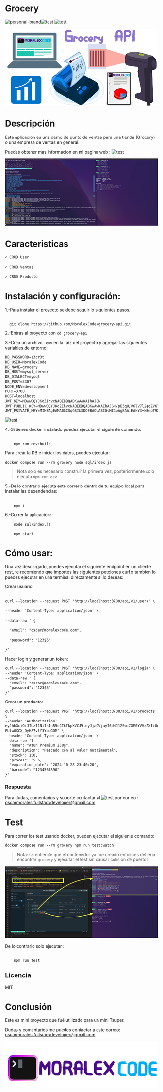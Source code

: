 # Grocery

![personal-brand](https://img.shields.io/badge/MORALEX-%20CODE-indigo)![test](https://img.shields.io/badge/LICENSE-%20MIT-green) ![test](https://img.shields.io/badge/TEST-%20JEST-green)

![grocery-screenshot](.github/grocery-title.png)

# Descripción

Esta aplicación es una demo de punto de ventas para una tienda (Grocery) o una empresa de ventas en general.

Puedes obtener mas informacion en mi pagina web : ![test](https://img.shields.io/badge/Working-%20On%20it-red)

![grocery-running-screenshot](.github/grocery-run.png)

# Caracteristicas

    ✓ CRUD User

    ✓ CRUD Ventas

    ✓ CRUD Producto

# Instalación y configuración:

1.-Para instalar el proyecto se debe seguir lo siguientes pasos.

```

  git clone https://github.com/MoralexCode/grocery-api.git
```

2.-Entras al proyecto con `cd grocery-api`

3.-Crea un archivo `.env` en la raiz del proyecto y agregar las siguientes variables de entorno:

```
DB_PASSWORD=s3cr3t
DB_USER=MoralexCode
DB_NAME=grocery
DB_HOST=mysql_server
DB_DIALECT=mysql
DB_PORT=3307
NODE_ENV=development
PORT=3700
HOST=localhost
JWT_KEY=MDwwDQYJKoZIhvcNAQEBBQADKwAwKAIhAJGN
JWT_PUBLIC_KEY=MDwwDQYJKoZIhvcNAQEBBQADKwAwKAIhAJGN/pB3qU/V6lV7l2gqZV67kbpV+ITRz5HwuLYbiRb5AgMBAAE=
JWT_PRIVATE_KEY=MIHBAgEAMA0GCSqGSIb3DQEBAQUABIGsMIGpAgEAAiEAkY3+kHepT9XqVXuXaCplXruRulX4hNHPkfC4thuJFvkCAwEAAQIgD6Rl3hqt/GFtzH/6tnwP5qMAtjjtgJfhtZY2dsA/7gECEQDss1987RWbt5cwRVUTvobBAhEAnWwkDETrEmOHv8IcRSiWOQIQY3D0Q9qiwlm99bSbCoF3wQIQVYRzqL6fvOOY0REP7nn38QIQL82SsMTJL5Eh1YymVKgj2A==

```

![test](https://img.shields.io/badge/Installar%20Docker-%20recomendado-blue)

4.-Si tienes docker instalado puedes ejecutar el siguiente comando:

```

    npm run dev:build

```

Para crear la DB e iniciar los datos, puedes ejecutar:

```
docker compose run --rm grocery node sql/index.js
```

> Nota solo es necesario construir la primera vez, posteriormente solo ejecuta `npm run dev`

5.-De lo contrario ejecuta este correrlo dentro de tu equipo local para instalar las dependencias:

```

    npm i

```

6.-Correr la aplicacion:

```
    node sql/index.js

    npm start

```

# Cómo usar:

Una vez descargado, puedes ejecutar el siguiente endpoint en un cliente rest, te recomiendo que importes las siguientes petciones curl o tambien lo puedes ejecutar en una terminal directamente si lo deseas:

Crear usuario:

```

curl --location --request POST 'http://localhost:3700/api/v1/users' \

--header 'Content-Type: application/json' \

--data-raw ' {

  "email": "oscar@moralexcode.com",

  "password": "123$5"

}'

```

Hacer login y generar un token:

```
curl --location --request POST 'http://localhost:3700/api/v1/login' \
--header 'Content-Type: application/json' \
--data-raw ' {
  "email": "oscar@moralexcode.com",
  "password": "123$5"
}'
```

Crear un producto:

```
curl --location --request POST 'http://localhost:3700/api/v1/products' \
--header 'Authorization: eyJhbGciOiJIUzI1NiIsInR5cCI6IkpXVCJ9.eyJjaGVjayI6dHJ1ZSwiZGF0YVVzZXIiOnsibmFtZSI6IiIsImVtYWlsIjoib3NjYXJAbW9yYWxleGNvZGUuY29tIiwidXNlcl9pZCI6NDU0LCJmaXJzdF90aW1lIjpmYWxzZX0sImlhdCI6MTY3NTA0MDI0NywiZXhwIjoxNjc3NjMyMjQ3fQ.R86rJtDHg6ZMNgfyn5-FUtw0XCX_DyH87vlY3YbbGOM' \
--header 'Content-Type: application/json' \
--data-raw '{
  "name": "Atun Premium 250g",
  "description": "Pescado con al valor nutrimental",
  "stock": 150,
  "proces": 35.6,
  "expiration_date": "2024-10-28 23:40:20",
  "barcode": "1234567890"
}'
```

### Respuesta

Para dudas, comentarios y soporte contactar al ![test](https://img.shields.io/badge/Ing-%20Oscar%20Morales-green) por correo : [oscarmorales.fullstackdeveloper@gmail.com](oscarmorales.fullstackdeveloper@gmail.com)

# Test

Para correr los test usando docker, pueden ejecutar el siguiente comando:

```
docker compose run --rm grocery npm run test:watch
```

> Nota: se entiende que el contenedor ya fue creado entonces deberia encontrar `grocery` y ejecutar el test sin causar colisión de puertos.

![cli-colors-alertsscreenshot](.github/grocey-docker-running.png)

De lo contrario solo ejecutar :

```

    npm run test

```

## Licencia

MIT

# Conclusión

Este es mini proyecto que fué utilizado para un mini Tsuper.

Dudas y comentarios me puedes contactar a este correo: [oscarmorales.fullstackdeveloper@gmail.com](oscarmorales.fullstackdeveloper@gmail.com)

![personal-brand-screenshot](.github/personal-brand.png)
